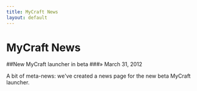 ```yaml
---
title: MyCraft News
layout: default
---
```


MyCraft News
============

##New MyCraft launcher in beta
###&raquo; March 31, 2012

A bit of meta-news: we've created a news page for the new beta MyCraft launcher.